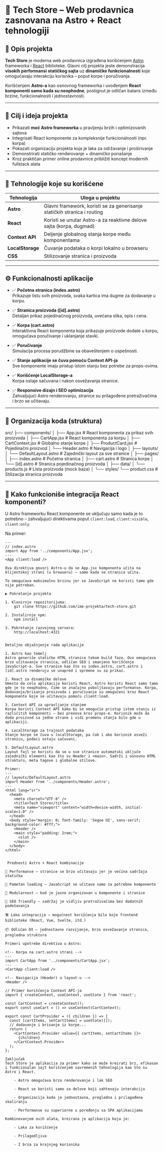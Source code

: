 # 🛒 Tech Store – Web prodavnica zasnovana na Astro + React tehnologiji

## 📌 Opis projekta

**Tech Store** je moderna web prodavnica izgrađena korišćenjem [Astro](https://astro.build) frameworka i [React](https://reactjs.org) biblioteke. Glavni cilj projekta jeste demonstracija **visokih performansi statičkog sajta** uz **dinamičke funkcionalnosti** koje omogućavaju interakciju korisnika – poput korpe i poručivanja.

Korišćenjem **Astro-a** kao osnovnog frameworka i uvođenjem **React komponenti samo kada su neophodne**, postignut je odličan balans između brzine, funkcionalnosti i jednostavnosti.

---

## 🧠 Cilj i ideja projekta

- Prikazati **moć Astro frameworka** u pravljenju brzih i optimizovanih sajtova
- Integrisati React komponente za kompleksnije funkcionalnosti (npr. korpa)
- Pokazati organizaciju projekta koja je laka za održavanje i proširivanje
- Demonstrirati statičko renderovanje + dinamičko ponašanje
- Kroz praktičan primer online prodavnice približiti koncept modernih fullstack alata

---

## 🚀 Tehnologije koje su korišćene

| Tehnologija    | Uloga u projektu                                           |
|----------------|------------------------------------------------------------|
| **Astro**      | Glavni framework, koristi se za generisanje statičkih stranica i routing |
| **React**      | Koristi se unutar Astro-a za reaktivne delove sajta (korpa, dugmad) |
| **Context API**| Deljenje globalnog stanja korpe među komponentama         |
| **LocalStorage** | Čuvanje podataka o korpi lokalno u browseru              |
| **CSS**        | Stilizovanje stranica i proizvoda                         |

---

## ⚙️ Funkcionalnosti aplikacije

- ✅ **Početna stranica (index.astro)**  
  Prikazuje listu svih proizvoda, svaka kartica ima dugme za dodavanje u korpu.

- ✅ **Stranica proizvoda ([id].astro)**  
  Detaljan prikaz pojedinačnog proizvoda, uvećana slika, opis i cena.

- ✅ **Korpa (cart.astro)**  
  Interaktivna React komponenta koja prikazuje proizvode dodate u korpu, omogućava poručivanje i uklanjanje stavki.

- ✅ **Poručivanje**  
  Simulacija procesa porudžbine sa obaveštenjem o uspešnosti.

- ✅ **Stanje aplikacije se čuva pomoću Context API-ja**  
  Sve komponente imaju pristup istom stanju bez potrebe za props-ovima.

- ✅ **Korišćenje LocalStorage-a**  
  Korpa ostaje sačuvana i nakon osvežavanja stranice.

- ✅ **Responsive dizajn i SEO optimizacija**  
  Zahvaljujući Astro renderovanju, stranice su prilagođene pretraživačima i brzo se učitavaju.

---

## 🧩 Organizacija koda (struktura)

src/
├── components/
│ ├── App.jsx # React komponenta za prikaz svih proizvoda
│ ├── CartApp.jsx # React komponenta za korpu
│ ├── CartContext.jsx # Globalno stanje korpe
│ ├── ProductCard.jsx # Pojedinačni proizvod
│ └── Header.astro # Navigacija i logo
│
├── layouts/
│ └── DefaultLayout.astro # Zajednički layout za sve stranice
│
├── pages/
│ ├── index.astro # Početna stranica
│ ├── cart.astro # Stranica korpe
│ └── [id].astro # Stranica pojedinačnog proizvoda
│
├── data/
│ └── products.js # Lista proizvoda (mock baza)
│
└── styles/
└── product.css # Stilizacija stranica proizvoda


---

## 🧠 Kako funkcioniše integracija React komponenti?

U Astro frameworku React komponente se uključuju samo kada je to potrebno – zahvaljujući direktivama poput `client:load`, `client:visible`, `client:only`.

Na primer:

```astro
---
// index.astro
import App from '../components/App.jsx';
---
<App client:load />

Ova direktiva govori Astro-u da se App.jsx komponenta učita na klijentskoj strani (u browseru) – samo kada se stranica učita.

To omogućava maksimalnu brzinu jer se JavaScript ne koristi tamo gde nije potreban.

▶️ Pokretanje projekta

1. Klonirnje repozitorijuma:
    git clone https://github.com/ime-projekta/tech-store.git

2. Instalirnje npm:
    npm install

3. Pokretanje razvojnog servera:
    http://localhost:4321


Detaljno objašnjenje rada aplikacije

1. Astro kao temelj
Astro generiše statičke HTML stranice tokom build faze. Ovo omogućava brzo učitavanje stranica, odličan SEO i smanjeno korišćenje JavaScript-a. Sve stranice kao što su index.astro, cart.astro i [id].astro renderuju se unapred i spremne su za prikaz.

2. React za dinamičke delove
Umesto da cela aplikacija koristi React, Astro koristi React samo tamo gde je to neophodno, čime se značajno poboljšavaju performanse. Korpa, dodavanje/brisanje proizvoda i poručivanje su omogućeni kroz React komponente koje se učitavaju pomoću client:load.

3. Context API za upravljanje stanjem
Korpa koristi Context API kako bi se omogućio pristup istom stanju iz različitih komponenti – bez prenosa kroz props-e. Korisnik može da doda proizvod sa jedne strane i vidi promenu stanja bilo gde u aplikaciji.

4. LocalStorage za trajnost podataka
Stanje korpe se čuva u localStorage, pa čak i ako korisnik osveži stranicu, podaci ostaju sačuvani.

5. DefaultLayout.astro
Layout fajl se koristi da se u sve stranice automatski uključe zajednički elementi kao što su Header i <main>. Sadrži i osnovnu HTML strukturu, meta tagove i globalne stilove.

Primer:
---
// layouts/DefaultLayout.astro
import Header from '../components/Header.astro';
---
<html lang="sr">
  <head>
    <meta charset="UTF-8" />
    <title>Tech Store</title>
    <meta name="viewport" content="width=device-width, initial-scale=1.0" />
  </head>
  <body style="margin: 0; font-family: 'Segoe UI', sans-serif; background-color: #fff;">
    <Header />
    <main style="padding: 2rem;">
      <slot />
    </main>
  </body>
</html>


 Prednosti Astro + React kombinacije

🚀 Performanse – stranice se brzo učitavaju jer je većina sadržaja statička

🧠 Pametan loading – JavaScript se učitava samo za potrebne komponente

🧩 Modularnost – kod je jasno organizovan u komponente i stranice

🎯 SEO friendly – sadržaj je vidljiv pretraživačima bez dodatnih podešavanja

🛠️ Laka integracija – mogućnost korišćenja bilo koje frontend biblioteke (React, Vue, Svelte, itd.)

📦 Odličan DX – jednostavno razvijanje, brzo osvežavanje stranica, pregledna struktura

Primeri upotrebe direktiva u Astro:

<!-- Korpa na cart.astro strani -->
---
import CartApp from '../components/CartApp.jsx';
---
<CartApp client:load />

<!-- Navigacija (Header) u layout-u -->
<Header />

// Primer korišćenja Context API-ja
import { createContext, useContext, useState } from 'react';

const CartContext = createContext();
export const useCart = () => useContext(CartContext);

export const CartProvider = ({ children }) => {
  const [cartItems, setCartItems] = useState([]);
  // dodavanje i brisanje iz korpe...
  return (
    <CartContext.Provider value={{ cartItems, setCartItems }}>
      {children}
    </CartContext.Provider>
  );
};

Zaključak
Tech Store je aplikacija za primer kako se može kreirati brz, efikasan i funkcionalan sajt korišćenjem savremenih tehnologija kao što su Astro i React.

    - Astro omogućava brzo renderovanje i lak SEO

    - React se koristi samo za delove koji zahtevaju interakciju

    - Organizacija koda je jednostavna, pregledna i prilagođena skaliranju

    - Performanse su superiorne u poređenju sa SPA aplikacijama

Kombinovanjem ovih alata, kreirana je aplikacija koja je:

    - Laka za korišćenje

    - Prilagodljiva

    - I brza za krajnjeg korisnika

